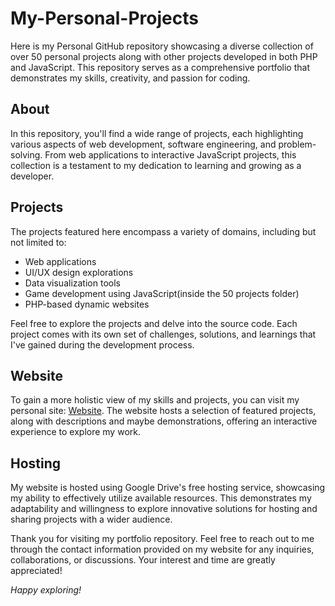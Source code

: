 # My-Personal-Projects
Here is my Personal GitHub repository showcasing a diverse collection of over 50 personal projects along with other projects developed in both PHP and JavaScript. This repository serves as a comprehensive portfolio that demonstrates my skills, creativity, and passion for coding. 

## About

In this repository, you'll find a wide range of projects, each highlighting various aspects of web development, software engineering, and problem-solving. From web applications to interactive JavaScript projects, this collection is a testament to my dedication to learning and growing as a developer.

## Projects

The projects featured here encompass a variety of domains, including but not limited to:
- Web applications
- UI/UX design explorations
- Data visualization tools
- Game development using JavaScript(inside the 50 projects folder)
- PHP-based dynamic websites

Feel free to explore the projects and delve into the source code. Each project comes with its own set of challenges, solutions, and learnings that I've gained during the development process.

## Website

To gain a more holistic view of my skills and projects, you can visit my personal site: [Website](https://www.Test.com). The website hosts a selection of featured projects, along with descriptions and maybe demonstrations, offering an interactive experience to explore my work.

## Hosting

My website is hosted using Google Drive's free hosting service, showcasing my ability to effectively utilize available resources. This demonstrates my adaptability and willingness to explore innovative solutions for hosting and sharing projects with a wider audience.

Thank you for visiting my portfolio repository. Feel free to reach out to me through the contact information provided on my website for any inquiries, collaborations, or discussions. Your interest and time are greatly appreciated!

*Happy exploring!*

